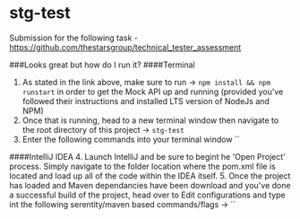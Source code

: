 # stg-test
Submission for the following task - https://github.com/thestarsgroup/technical_tester_assessment

###Looks great but how do I run it?
####Terminal
1. As stated in the link above, make sure to run -> `npm install && npm runstart` in order to get the Mock API up and running (provided you've followed their instructions and installed LTS version of NodeJs and NPM)
2. Once that is running, head to a new terminal window then navigate to the root directory of this project -> `stg-test`
3. Enter the following commands into your terminal window ``

####IntelliJ IDEA
4. Launch IntelliJ and be sure to begint he 'Open Project' process. Simply navigate to the folder location where the pom.xml file is located and load up all of the code within the IDEA itself.
5. Once the project has loaded and Maven dependancies have been download and you've done a successful build of the project, head over to Edit configurations and type int the following serentity/maven based commands/flags -> ``
